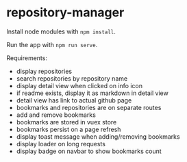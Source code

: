 # repository-manager

Install node modules with `npm install`.

Run the app with `npm run serve`.

Requirements:

- display repositories
- search repositories by repository name
- display detail view when clicked on info icon
- if readme exists, display it as markdown in detail view
- detail view has link to actual github page
- bookmarks and repositories are on separate routes
- add and remove bookmarks
- bookmarks are stored in vuex store
- bookmarks persist on a page refresh
- display toast message when adding/removing bookmarks
- display loader on long requests
- display badge on navbar to show bookmarks count
